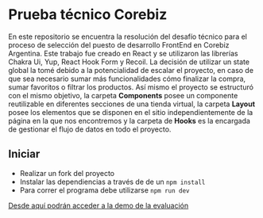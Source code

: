 # Prueba técnico Corebiz

En este repositorio se encuentra la resolución del desafío técnico para el proceso de selección del puesto de desarrollo FrontEnd en Corebiz Argentina. Este trabajo fue creado en React y se utilizaron las librerías Chakra Ui, Yup, React Hook Form y Recoil. La decisión de utilizar un state global la tomé debido a la potencialidad de escalar el proyecto, en caso de que sea necesario sumar más funcionalidades cómo finalizar la compra, sumar favoritos o filtrar los productos. Así mismo el proyecto se estructuró con el mismo objetivo, la carpeta **Components** posee un componente reutilizable en diferentes secciones de una tienda virtual, la carpeta **Layout** posee los elementos que se disponen en el sitio independientemente de la página en la que nos encontremos y la carpeta de **Hooks** es la encargada de gestionar el flujo de datos en todo el proyecto.

## Iniciar

- Realizar un fork del proyecto
- Instalar las dependiencias a través de de un `npm install `
- Para correr el programa debe utilizarse `npm run dev `

[ Desde aquí podrán acceder a la demo de la evaluación ](https://corebiz-frontend-test.netlify.app/)
